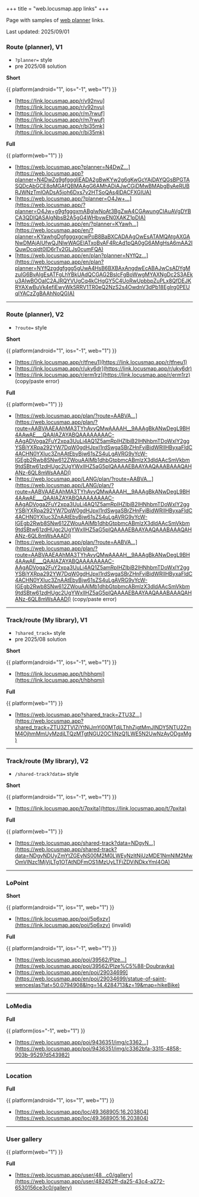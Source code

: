 +++
title = "web.locusmap.app links"
+++

Page with samples of [web planner][web-planner] links.

<!-- more -->

Last updated: 2025/09/01

### Route (planner), V1

- `?planner=` style
- pre 2025/08 solution

**Short**

{{ platform(android="1", ios="-1", web="1") }}

- [https://link.locusmap.app/r/v92nvu](https://link.locusmap.app/r/v92nvu)
- [https://link.locusmap.app/r/m7rwuf](https://link.locusmap.app/r/m7rwuf)
- [https://link.locusmap.app/r/bi35mk](https://link.locusmap.app/r/bi35mk)

**Full**

{{ platform(web="1") }}

- [https://web.locusmap.app?planner=N4DwZ...](https://web.locusmap.app?planner=N4DwZg9gfgggliEADA2gBwKYw2g6gKwGcYAjDAYQGsBPGTASQDcAbGCE8qMGAfQBMAAgG6AMhADiAJwCGjDMwBMAbgByAeRUBRJWNzTmlOADsA5joh6Dxs7v2HTSoQAs4lDACFXGIUA)
- [https://web.locusmap.app/?planner=O4Jw+...](https://web.locusmap.app/?planner=O4Jw+g9gfgggxmABgIwNoAt3BgZwA4CGAwungCIAuAVgDYBCA3QDIQASAlgNbsB2A5gG4WHbvwEN0XAKZ1pDIA)
- [https://web.locusmap.app/en/?planner=KYawh...](https://web.locusmap.app/en/?planner=KYawhgDgfgggxgcwPoB8BaBXCADAAgOwEsATAMQAtgAXGANwDMAjAIUfwQJNIwWAGEIATxoBvAF4RcAd1pQA0gG6AMgHsA6mAA2IQuwDcqjdt0ID6rTv2GLJs0cumFQA)
- [https://web.locusmap.app/en/plan?planner=NYfQz...](https://web.locusmap.app/en/plan?planner=NYfQzgdgfggg5gUwA4HsB6BXBAxAngdwEcABAJwCsADYgMzuIG6BvAIgEsATFgLhYBkUAdQCGAG2BsIcFgBoWwgMYAXNgDc2S3AEku3AIwBOOaIC2AJRQYVUgCq4kCHgGY5C4UoRwUpbbpZuPLx8QfDEJKRYAXwBuVk4efiEwyWk5RRV1TR0eQ2NzS2s4OwdnV3dPb18EgIrg0PEUqIYACzZgBAAhNoQGIA)

---

### Route (planner), V2

- `?route=` style

**Short**

{{ platform(android="1", ios="-1", web="1") }}

- [https://link.locusmap.app/r/tfneu1](https://link.locusmap.app/r/tfneu1)
- [https://link.locusmap.app/r/uky6dr](https://link.locusmap.app/r/uky6dr)
- [https://link.locusmap.app/r/erm1rz](https://link.locusmap.app/r/erm1rz) (copy/paste error)

**Full**

{{ platform(web="1") }}

- [https://web.locusmap.app/plan/?route=AABVA...](https://web.locusmap.app/plan/?route=AABVAAEAAhMA3TYhAvyQMwAAAAH__9AAAgBkANwDegL9BH4AAwAE___QAAIAZAYABQAAAAAAAAC-AAgADVoga2FuY2xpa3UuLi4AQ1Z5amRpIHZlbiB2IHNhbmTDoWxlY2ggYSBiYXRpa292YW7DqW0gdHJpxI1rdSwgaSBrZHnFviBidWRlIHByxaFldC4ACHN0YXIuc3ZnAAtEbyBjw61sZS4uLgAVRG9yYcW-IGEgb2Rwb8SNw612ZWouAAlMb1dhbGtpbmcABmlzX3dldAAcSmVkbm9tdSBtw61zdHUgc2UgYWxlIHZ5aG5pIQAAAAEBAAYAAQAAABAAAQAHANz-6QL8mWsAAADI)
- [https://web.locusmap.app/LANG/plan/?route=AABVA...](https://web.locusmap.app/LANG/plan/?route=AABVAAEAAhMA3TYhAvyQMwAAAAH__9AAAgBkANwDegL9BH4AAwAE___QAAIAZAYABQAAAAAAAAC-AAgADVoga2FuY2xpa3UuLi4AQ1Z5amRpIHZlbiB2IHNhbmTDoWxlY2ggYSBiYXRpa292YW7DqW0gdHJpxI1rdSwgaSBrZHnFviBidWRlIHByxaFldC4ACHN0YXIuc3ZnAAtEbyBjw61sZS4uLgAVRG9yYcW-IGEgb2Rwb8SNw612ZWouAAlMb1dhbGtpbmcABmlzX3dldAAcSmVkbm9tdSBtw61zdHUgc2UgYWxlIHZ5aG5pIQAAAAEBAAYAAQAAABAAAQAHANz-6QL8mWsAAADI)
- [https://web.locusmap.app/plan/?route=AABVA...](https://web.locusmap.app/plan/?route=AABVAAEAAhMA3TYhAvyQMwAAAAH__9AAAgBkANwDegL9BH4AAwAE___QAAIAZAYABQAAAAAAAAC-AAgADVoga2FuY2xpa3UuLi4AQ1Z5amRpIHZlbiB2IHNhbmTDoWxlY2ggYSBiYXRpa292YW7DqW0gdHJpxI1rdSwgaSBrZHnFviBidWRlIHByxaFldC4ACHN0YXIuc3ZnAAtEbyBjw61sZS4uLgAVRG9yYcW-IGEgb2Rwb8SNw612ZWouAAlMb1dhbGtpbmcABmlzX3dldAAcSmVkbm9tdSBtw61zdHUgc2UgYWxlIHZ5aG5pIQAAAAEBAAYAAQAAABAAAQAHANz-6QL8mWsAAADI) (copy/paste error)

---

### Track/route (My library), V1

- `?shared_track=` style
- pre 2025/08 solution

**Short**

{{ platform(android="1", ios="-1", web="1") }}

- [https://link.locusmap.app/t/hbhqmi](https://link.locusmap.app/t/hbhqmi)

**Full**

{{ platform(web="1") }}

- [https://web.locusmap.app?shared_track=ZTU3Z...](https://web.locusmap.app?shared_track=ZTU3ZTVlZjYtNjJmYi00MTdjLThhZjgtMmJlNDY5NTU2ZmM4OjhmMmUyMzdjLTQzMTgtNGU2OC1iNzQ1LWE5N2UwNzAyODgxMg)

---

### Track/route (My library), V2

- `/shared-track?data=` style

**Short**

{{ platform(android="1", ios="-1", web="1") }}

- [https://link.locusmap.app/t/7pxita](https://link.locusmap.app/t/7pxita)

**Full**

{{ platform(web="1") }}

- [https://web.locusmap.app/shared-track?data=NDgyN...](https://web.locusmap.app/shared-track?data=NDgyNDUyZmYtZGEyNS00M2M0LWEyNzItNjUzMDE1NmNlM2MwOmVlNzc1MjVjLTg1OTAtNDFmOS1iMzUyLTFiZDViNDkxYmI4OA)

---

### LoPoint

**Short**

{{ platform(android="1", ios="1", web="1") }}

- [https://link.locusmap.app/poi/5p6xzv](https://link.locusmap.app/poi/5p6xzv) (invalid)


**Full**

{{ platform(android="1", ios="-1", web="1") }}

- [https://web.locusmap.app/poi/39562/Plze...](https://web.locusmap.app/poi/39562/Plze%C5%88-Doubravka)
- [https://web.locusmap.app/en/poi/29034699](https://web.locusmap.app/en/poi/29034699/statue-of-saint-wenceslas?lat=50.0794908&lng=14.4284713&z=19&map=hikeBike)

---

### LoMedia

**Full**

{{ platform(ios="-1", web="1") }}

- [https://web.locusmap.app/poi/9436351/img/c3362...](https://web.locusmap.app/poi/9436351/img/c3362bfa-3315-4858-903b-95297d543982)

---

### Location

**Full**

{{ platform(android="1", ios="1", web="1") }}

- [https://web.locusmap.app/loc/49.368905:16.203804](https://web.locusmap.app/loc/49.368905:16.203804)

---

### User gallery

{{ platform(web="1") }}

**Full**

- [https://web.locusmap.app/user/48...c0/gallery](https://web.locusmap.app/user/482452ff-da25-43c4-a272-6530156ce3c0/gallery)

[web-planner]: https://web.locusmap.app
